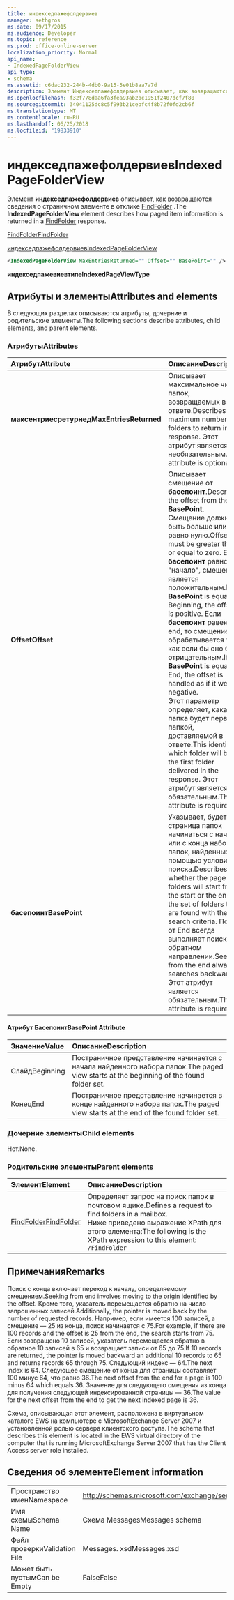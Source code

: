```yaml
---
title: индекседпажефолдервиев
manager: sethgros
ms.date: 09/17/2015
ms.audience: Developer
ms.topic: reference
ms.prod: office-online-server
localization_priority: Normal
api_name:
- IndexedPageFolderView
api_type:
- schema
ms.assetid: c6dac232-244b-4db0-9a15-5e01b8aa7a7d
description: Элемент Индекседпажефолдервиев описывает, как возвращаются сведения о страничном элементе в отклике FindFolder.
ms.openlocfilehash: f32f778daa6fa3fea93ab2bc1951f2407dcf7f80
ms.sourcegitcommit: 34041125dc8c5f993b21cebfc4f8b72f0fd2cb6f
ms.translationtype: MT
ms.contentlocale: ru-RU
ms.lasthandoff: 06/25/2018
ms.locfileid: "19833910"
---
```

# <a name="indexedpagefolderview"></a><span data-ttu-id="b7896-103">индекседпажефолдервиев</span><span class="sxs-lookup"><span data-stu-id="b7896-103">IndexedPageFolderView</span></span>

<span data-ttu-id="b7896-104">Элемент **индекседпажефолдервиев** описывает, как возвращаются сведения о страничном элементе в отклике [FindFolder](findfolder.md) .</span><span class="sxs-lookup"><span data-stu-id="b7896-104">The **IndexedPageFolderView** element describes how paged item information is returned in a [FindFolder](findfolder.md) response.</span></span> 
  
[<span data-ttu-id="b7896-105">FindFolder</span><span class="sxs-lookup"><span data-stu-id="b7896-105">FindFolder</span></span>](findfolder.md)
  
[<span data-ttu-id="b7896-106">индекседпажефолдервиев</span><span class="sxs-lookup"><span data-stu-id="b7896-106">IndexedPageFolderView</span></span>](indexedpagefolderview.md)
  
```xml
<IndexedPageFolderView MaxEntriesReturned="" Offset="" BasePoint="" />
```

 <span data-ttu-id="b7896-107">**индекседпажевиевтипе**</span><span class="sxs-lookup"><span data-stu-id="b7896-107">**IndexedPageViewType**</span></span>
## <a name="attributes-and-elements"></a><span data-ttu-id="b7896-108">Атрибуты и элементы</span><span class="sxs-lookup"><span data-stu-id="b7896-108">Attributes and elements</span></span>

<span data-ttu-id="b7896-109">В следующих разделах описываются атрибуты, дочерние и родительские элементы.</span><span class="sxs-lookup"><span data-stu-id="b7896-109">The following sections describe attributes, child elements, and parent elements.</span></span>
  
### <a name="attributes"></a><span data-ttu-id="b7896-110">Атрибуты</span><span class="sxs-lookup"><span data-stu-id="b7896-110">Attributes</span></span>

|<span data-ttu-id="b7896-111">**Атрибут**</span><span class="sxs-lookup"><span data-stu-id="b7896-111">**Attribute**</span></span>|<span data-ttu-id="b7896-112">**Описание**</span><span class="sxs-lookup"><span data-stu-id="b7896-112">**Description**</span></span>|
|:-----|:-----|
|<span data-ttu-id="b7896-113">**максентриесретурнед**</span><span class="sxs-lookup"><span data-stu-id="b7896-113">**MaxEntriesReturned**</span></span> <br/> |<span data-ttu-id="b7896-114">Описывает максимальное число папок, возвращаемых в ответе.</span><span class="sxs-lookup"><span data-stu-id="b7896-114">Describes the maximum number of folders to return in the response.</span></span> <span data-ttu-id="b7896-115">Этот атрибут является необязательным.</span><span class="sxs-lookup"><span data-stu-id="b7896-115">This attribute is optional.</span></span>  <br/> |
|<span data-ttu-id="b7896-116">**Offset**</span><span class="sxs-lookup"><span data-stu-id="b7896-116">**Offset**</span></span> <br/> |<span data-ttu-id="b7896-117">Описывает смещение от **басепоинт**.</span><span class="sxs-lookup"><span data-stu-id="b7896-117">Describes the offset from the **BasePoint**.</span></span> <span data-ttu-id="b7896-118">Смещение должно быть больше или равно нулю.</span><span class="sxs-lookup"><span data-stu-id="b7896-118">Offset must be greater than or equal to zero.</span></span> <span data-ttu-id="b7896-119">Если **басепоинт** равно "начало", смещение является положительным.</span><span class="sxs-lookup"><span data-stu-id="b7896-119">If **BasePoint** is equal to Beginning, the offset is positive.</span></span> <span data-ttu-id="b7896-120">Если **басепоинт** равен end, то смещение обрабатывается так, как если бы оно было отрицательным.</span><span class="sxs-lookup"><span data-stu-id="b7896-120">If **BasePoint** is equal to End, the offset is handled as if it were negative.</span></span>  <br/> <span data-ttu-id="b7896-121">Этот параметр определяет, какая папка будет первой папкой, доставляемой в ответе.</span><span class="sxs-lookup"><span data-stu-id="b7896-121">This identifies which folder will be the first folder delivered in the response.</span></span> <span data-ttu-id="b7896-122">Этот атрибут является обязательным.</span><span class="sxs-lookup"><span data-stu-id="b7896-122">This attribute is required.</span></span>  <br/> |
|<span data-ttu-id="b7896-123">**басепоинт**</span><span class="sxs-lookup"><span data-stu-id="b7896-123">**BasePoint**</span></span> <br/> |<span data-ttu-id="b7896-124">Указывает, будет ли страница папок начинаться с начала или с конца набора папок, найденных с помощью условий поиска.</span><span class="sxs-lookup"><span data-stu-id="b7896-124">Describes whether the page of folders will start from the start or the end of the set of folders that are found with the search criteria.</span></span> <span data-ttu-id="b7896-125">Поиск от End всегда выполняет поиск в обратном направлении.</span><span class="sxs-lookup"><span data-stu-id="b7896-125">Seeking from the end always searches backward.</span></span> <span data-ttu-id="b7896-126">Этот атрибут является обязательным.</span><span class="sxs-lookup"><span data-stu-id="b7896-126">This attribute is required.</span></span>  <br/> |
   
#### <a name="basepoint-attribute"></a><span data-ttu-id="b7896-127">Атрибут Басепоинт</span><span class="sxs-lookup"><span data-stu-id="b7896-127">BasePoint Attribute</span></span>

|<span data-ttu-id="b7896-128">**Значение**</span><span class="sxs-lookup"><span data-stu-id="b7896-128">**Value**</span></span>|<span data-ttu-id="b7896-129">**Описание**</span><span class="sxs-lookup"><span data-stu-id="b7896-129">**Description**</span></span>|
|:-----|:-----|
|<span data-ttu-id="b7896-130">Слайд</span><span class="sxs-lookup"><span data-stu-id="b7896-130">Beginning</span></span>  <br/> |<span data-ttu-id="b7896-131">Постраничное представление начинается с начала найденного набора папок.</span><span class="sxs-lookup"><span data-stu-id="b7896-131">The paged view starts at the beginning of the found folder set.</span></span>  <br/> |
|<span data-ttu-id="b7896-132">Конец</span><span class="sxs-lookup"><span data-stu-id="b7896-132">End</span></span>  <br/> |<span data-ttu-id="b7896-133">Постраничное представление начинается в конце найденного набора папок.</span><span class="sxs-lookup"><span data-stu-id="b7896-133">The paged view starts at the end of the found folder set.</span></span>  <br/> |
   
### <a name="child-elements"></a><span data-ttu-id="b7896-134">Дочерние элементы</span><span class="sxs-lookup"><span data-stu-id="b7896-134">Child elements</span></span>

<span data-ttu-id="b7896-135">Нет.</span><span class="sxs-lookup"><span data-stu-id="b7896-135">None.</span></span>
  
### <a name="parent-elements"></a><span data-ttu-id="b7896-136">Родительские элементы</span><span class="sxs-lookup"><span data-stu-id="b7896-136">Parent elements</span></span>

|<span data-ttu-id="b7896-137">**Элемент**</span><span class="sxs-lookup"><span data-stu-id="b7896-137">**Element**</span></span>|<span data-ttu-id="b7896-138">**Описание**</span><span class="sxs-lookup"><span data-stu-id="b7896-138">**Description**</span></span>|
|:-----|:-----|
|[<span data-ttu-id="b7896-139">FindFolder</span><span class="sxs-lookup"><span data-stu-id="b7896-139">FindFolder</span></span>](findfolder.md) <br/> |<span data-ttu-id="b7896-140">Определяет запрос на поиск папок в почтовом ящике.</span><span class="sxs-lookup"><span data-stu-id="b7896-140">Defines a request to find folders in a mailbox.</span></span>  <br/> <span data-ttu-id="b7896-141">Ниже приведено выражение XPath для этого элемента:</span><span class="sxs-lookup"><span data-stu-id="b7896-141">The following is the XPath expression to this element:</span></span>  <br/>  `/FindFolder` <br/> |
   
## <a name="remarks"></a><span data-ttu-id="b7896-142">Примечания</span><span class="sxs-lookup"><span data-stu-id="b7896-142">Remarks</span></span>

<span data-ttu-id="b7896-143">Поиск с конца включает переход к началу, определяемому смещением.</span><span class="sxs-lookup"><span data-stu-id="b7896-143">Seeking from end involves moving to the origin identified by the offset.</span></span> <span data-ttu-id="b7896-144">Кроме того, указатель перемещается обратно на число запрошенных записей.</span><span class="sxs-lookup"><span data-stu-id="b7896-144">Additionally, the pointer is moved back by the number of requested records.</span></span> <span data-ttu-id="b7896-145">Например, если имеется 100 записей, а смещение — 25 из конца, поиск начинается с 75.</span><span class="sxs-lookup"><span data-stu-id="b7896-145">For example, if there are 100 records and the offset is 25 from the end, the search starts from 75.</span></span> <span data-ttu-id="b7896-146">Если возвращено 10 записей, указатель перемещается обратно в обратное 10 записей в 65 и возвращает записи от 65 до 75.</span><span class="sxs-lookup"><span data-stu-id="b7896-146">If 10 records are returned, the pointer is moved backward an additional 10 records to 65 and returns records 65 through 75.</span></span> <span data-ttu-id="b7896-147">Следующий индекс — 64.</span><span class="sxs-lookup"><span data-stu-id="b7896-147">The next index is 64.</span></span> <span data-ttu-id="b7896-148">Следующее смещение от конца для страницы составляет 100 минус 64, что равно 36.</span><span class="sxs-lookup"><span data-stu-id="b7896-148">The next offset from the end for a page is 100 minus 64 which equals 36.</span></span> <span data-ttu-id="b7896-149">Значение для следующего смещения из конца для получения следующей индексированной страницы — 36.</span><span class="sxs-lookup"><span data-stu-id="b7896-149">The value for the next offset from the end to get the next indexed page is 36.</span></span>
  
<span data-ttu-id="b7896-150">Схема, описывающая этот элемент, расположена в виртуальном каталоге EWS на компьютере с MicrosoftExchange Server 2007 и установленной ролью сервера клиентского доступа.</span><span class="sxs-lookup"><span data-stu-id="b7896-150">The schema that describes this element is located in the EWS virtual directory of the computer that is running MicrosoftExchange Server 2007 that has the Client Access server role installed.</span></span>
  
## <a name="element-information"></a><span data-ttu-id="b7896-151">Сведения об элементе</span><span class="sxs-lookup"><span data-stu-id="b7896-151">Element information</span></span>

|||
|:-----|:-----|
|<span data-ttu-id="b7896-152">Пространство имен</span><span class="sxs-lookup"><span data-stu-id="b7896-152">Namespace</span></span>  <br/> |http://schemas.microsoft.com/exchange/services/2006/messages  <br/> |
|<span data-ttu-id="b7896-153">Имя схемы</span><span class="sxs-lookup"><span data-stu-id="b7896-153">Schema Name</span></span>  <br/> |<span data-ttu-id="b7896-154">Схема Messages</span><span class="sxs-lookup"><span data-stu-id="b7896-154">Messages schema</span></span>  <br/> |
|<span data-ttu-id="b7896-155">Файл проверки</span><span class="sxs-lookup"><span data-stu-id="b7896-155">Validation File</span></span>  <br/> |<span data-ttu-id="b7896-156">Messages. xsd</span><span class="sxs-lookup"><span data-stu-id="b7896-156">Messages.xsd</span></span>  <br/> |
|<span data-ttu-id="b7896-157">Может быть пустым</span><span class="sxs-lookup"><span data-stu-id="b7896-157">Can be Empty</span></span>  <br/> |<span data-ttu-id="b7896-158">False</span><span class="sxs-lookup"><span data-stu-id="b7896-158">False</span></span>  <br/> |
   

